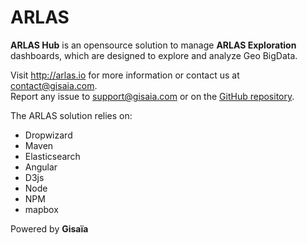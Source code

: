 # ARLAS <br>
__ARLAS Hub__ is an opensource solution to manage __ARLAS Exploration__ dashboards, which are designed to explore and analyze Geo BigData.


Visit http://arlas.io for more information or contact us at contact@gisaia.com.  
Report any issue to support@gisaia.com or on the [GitHub repository](https://github.com/gisaia/ARLAS-wui-hub).

The ARLAS solution relies on:
- Dropwizard
- Maven
- Elasticsearch
- Angular
- D3js
- Node
- NPM
- mapbox

Powered by __Gisaïa__